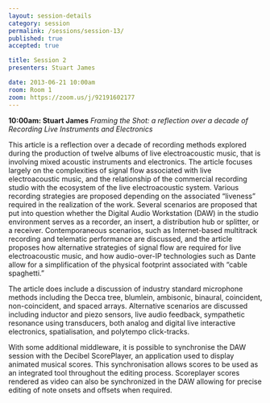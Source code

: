 ```yaml
---
layout: session-details
category: session
permalink: /sessions/session-13/
published: true
accepted: true

title: Session 2
presenters: Stuart James

date: 2013-06-21 10:00am
room: Room 1
zoom: https://zoom.us/j/92191602177
---
```


**10:00am: Stuart James**
_Framing the Shot: a reflection over a decade of Recording Live Instruments and Electronics_

This article is a reflection over a decade of recording methods explored during the production of twelve albums of live electroacoustic music, that is involving mixed acoustic instruments and electronics. The article focuses largely on the complexities of signal flow associated with live electroacoustic music, and the relationship of the commercial recording studio with the ecosystem of the live electroacoustic system. Various recording strategies are proposed depending on the associated “liveness” required in the realization of the work. Several scenarios are proposed that put into question whether the Digital Audio Workstation (DAW) in the studio environment serves as a recorder, an insert, a distribution hub or splitter, or a receiver. Contemporaneous scenarios, such as Internet-based multitrack recording and telematic performance are discussed, and the article proposes how alternative strategies of signal flow are required for live electroacoustic music, and how audio-over-IP technologies such as Dante allow for a simplification of the physical footprint associated with “cable spaghetti.” 

The article does include a discussion of industry standard microphone methods including the Decca tree, blumlein, ambisonic, binaural, coincident, non-coincident, and spaced arrays. Alternative scenarios are discussed including inductor and piezo sensors, live audio feedback, sympathetic resonance using transducers, both analog and digital live interactive electronics, spatialisation, and polytempo click-tracks. 

With some additional middleware, it is possible to synchronise the DAW session with the Decibel ScorePlayer, an application used to display animated musical scores. This synchronisation allows scores to be used as an integrated tool throughout the editing process. Scoreplayer scores rendered as video can also be synchronized in the DAW allowing for precise editing of note onsets and offsets when required. 
